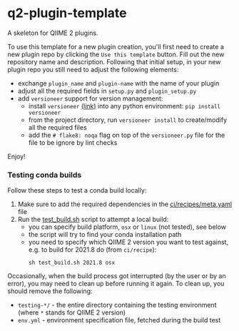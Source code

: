 # q2-plugin-template
A skeleton for QIIME 2 plugins.

To use this template for a new plugin creation, you'll first need to create a new plugin repo by clicking the `Use this template` button.
Fill out the new repository name and description. Following that initial setup, in your new plugin repo you still
need to adjust the following elements:

- exchange `plugin_name` and `plugin-name` with the name of your plugin
- adjust all the required fields in `setup.py` and `plugin_setup.py`
- add `versioneer` support for version management:
    - install `versioneer` [(link)](https://github.com/python-versioneer/python-versioneer) into any python environment: `pip install versioneer`
    - from the project directory, run `versioneer install` to create/modify all the required files
    - add the `# flake8: noqa` flag on top of the `versioneer.py` file for the file to be ignore by lint checks

Enjoy!

### Testing conda builds
Follow these steps to test a conda build locally:
1. Make sure to add the required dependencies in the [ci/recipes/meta.yaml](ci/recipes/meta.yaml) file
2. Run the [test_build.sh](ci/recipes/test_build.sh) script to attempt a local build:
    * you can specify build platform, `osx` or `linux` (not tested), see below
    * the script will try to find your conda installation path
    * you need to specify which QIIME 2 version you want to test against, e.g. to build for 2021.8 do (from `ci/recipe`):
      ```shell
      sh test_build.sh 2021.8 osx
      ```
Occasionally, when the build process got interrupted (by the user or by an error), you may need to clean up before running it again.
To clean up, you should remove the following:
* `testing-*/` - the entire directory containing the testing environment (where `*` stands for QIIME 2 version)
* `env.yml` - environment specification file, fetched during the build test
